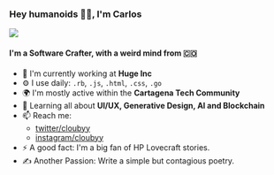 ### Hey humanoids 👋🏼, I'm Carlos
![](https://komarev.com/ghpvc/?username=clouby&color=blueviolet)

#### I'm a Software Crafter, with a weird mind from 🇨🇴

- 🏢 I'm currently working at **Huge Inc**
- ⚙️ I use daily: `.rb`, `.js`, `.html`, `.css`, `.go`
- 🌍 I'm mostly active within the **Cartagena Tech Community**
- 🌱 Learning all about **UI/UX, Generative Design, AI and Blockchain**
- 📫 Reach me: 
  - [twitter/cloubyy](https://twitter.com/cloubyy)
  - [instagram/cloubyy](https://instagram.com/cloubyy)
- ⚡️ A good fact: I'm a big fan of HP Lovecraft stories.
- ✍️ Another Passion: Write a simple but contagious poetry.
